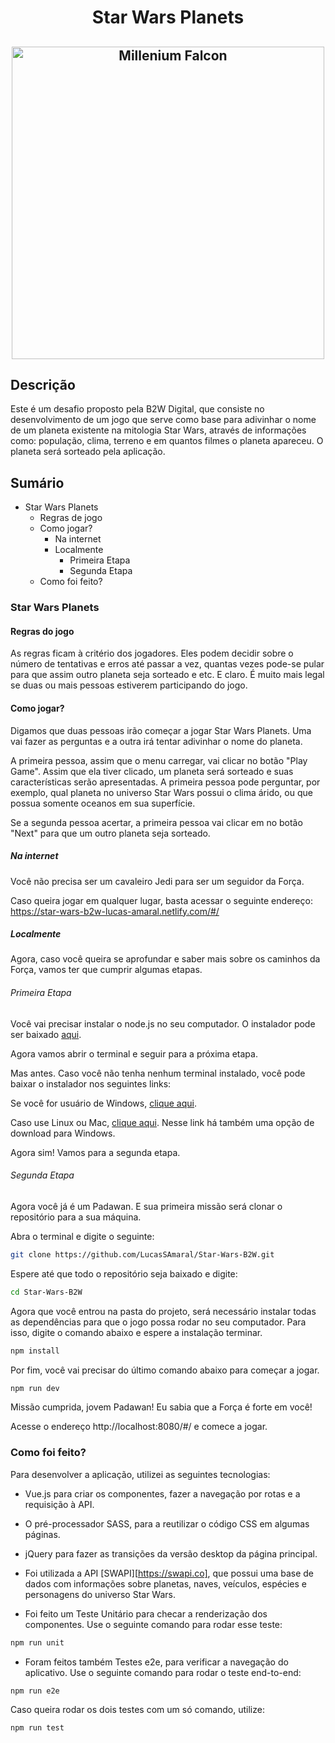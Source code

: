 <h1 align="center">Star Wars Planets</h1>

<h2 align="center"><img src="https://www.mysoti.com/img/user/angold01/product/web/1447319/1447319_show_default.png" width="500" alt="Millenium Falcon"></img></h2>

## Descrição

Este é um desafio proposto pela B2W Digital, que consiste no desenvolvimento de um jogo que serve como base para adivinhar o nome de um planeta existente na mitologia Star Wars, através de informações como: população, clima, terreno e em quantos filmes o planeta apareceu. O planeta será sorteado pela aplicação.

## Sumário

+ Star Wars Planets
    + Regras de jogo
    + Como jogar?
        + Na internet
        + Localmente
            + Primeira Etapa
            + Segunda Etapa
    + Como foi feito?

### Star Wars Planets

#### Regras do jogo

As regras ficam à critério dos jogadores. Eles podem decidir sobre o número de tentativas e erros até passar a vez, quantas vezes pode-se pular para que assim outro planeta seja sorteado e etc. E claro. É muito mais legal se duas ou mais pessoas estiverem participando do jogo.

#### Como jogar?

Digamos que duas pessoas irão começar a jogar Star Wars Planets. Uma vai fazer as perguntas e a outra irá tentar adivinhar o nome do planeta.

A primeira pessoa, assim que o menu carregar, vai clicar no botão "Play Game". Assim que ela tiver clicado, um planeta será sorteado e suas características serão apresentadas. A primeira pessoa pode perguntar, por exemplo, qual planeta no universo Star Wars possui o clima árido, ou que possua somente oceanos em sua superfície.

Se a segunda pessoa acertar, a primeira pessoa vai clicar em no botão "Next" para que um outro planeta seja sorteado.

##### Na internet

Você não precisa ser um cavaleiro Jedi para ser um seguidor da Força.

Caso queira jogar em qualquer lugar, basta acessar o seguinte endereço: https://star-wars-b2w-lucas-amaral.netlify.com/#/

##### Localmente

Agora, caso você queira se aprofundar e saber mais sobre os caminhos da Força, vamos ter que cumprir algumas etapas.

###### Primeira Etapa

Você vai precisar instalar o node.js no seu computador. O instalador pode ser baixado [aqui](https://nodejs.org/en/download/).

Agora vamos abrir o terminal e seguir para a próxima etapa.

Mas antes. Caso você não tenha nenhum terminal instalado, você pode baixar o instalador nos seguintes links:

Se você for usuário de Windows, [clique aqui](https://gitforwindows.org/).

Caso use Linux ou Mac, [clique aqui](https://git-scm.com/downloads). Nesse link há também uma opção de download para Windows.

Agora sim! Vamos para a segunda etapa.

###### Segunda Etapa

Agora você já é um Padawan. E sua primeira missão será clonar o repositório para a sua máquina.

Abra o terminal e digite o seguinte:

``` bash
git clone https://github.com/LucasSAmaral/Star-Wars-B2W.git
```
Espere até que todo o repositório seja baixado e digite:

``` bash
cd Star-Wars-B2W
```
Agora que você entrou na pasta do projeto, será necessário instalar todas as dependências para que o jogo possa rodar no seu computador. Para isso, digite o comando abaixo e espere a instalação terminar.

``` bash
npm install
```
Por fim, você vai precisar do último comando abaixo para começar a jogar. 

``` bash
npm run dev
```
Missão cumprida, jovem Padawan! Eu sabia que a Força é forte em você!

Acesse o endereço http://localhost:8080/#/ e comece a jogar.

### Como foi feito?

Para desenvolver a aplicação, utilizei as seguintes tecnologias:

* Vue.js para criar os componentes, fazer a navegação por rotas e a requisição à API.

* O pré-processador SASS, para a reutilizar o código CSS em algumas páginas.

* jQuery para fazer as transições da versão desktop da página principal.

* Foi utilizada a API [SWAPI][https://swapi.co], que possui uma base de dados com informações sobre planetas, naves, veículos, espécies e personagens do universo Star Wars.

* Foi feito um Teste Unitário para checar a renderização dos componentes. Use o seguinte comando para rodar esse teste:
    
``` bash
npm run unit
```
* Foram feitos também Testes e2e, para verificar a navegação do aplicativo. Use o seguinte comando para rodar o teste end-to-end:

``` bash
npm run e2e
```

Caso queira rodar os dois testes com um só comando, utilize:

``` bash
npm run test
```